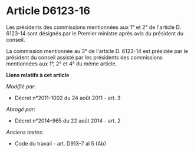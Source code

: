 # Article D6123-16

Les présidents des commissions mentionnées aux 1° et 2° de l'article D. 6123-14 sont désignés par le Premier ministre après
avis du président du conseil.

La commission mentionnée au 3° de l'article D. 6123-14 est présidée par le président du conseil assisté par les présidents
des commissions mentionnées aux 1°, 2° et 4° du même article.

**Liens relatifs à cet article**

_Modifié par_:

  - Décret n°2011-1002 du 24 août 2011 - art. 3

_Abrogé par_:

  - Décret n°2014-965 du 22 août 2014 - art. 2

_Anciens textes_:

  - Code du travail - art. D913-7 al 5 (Ab)
